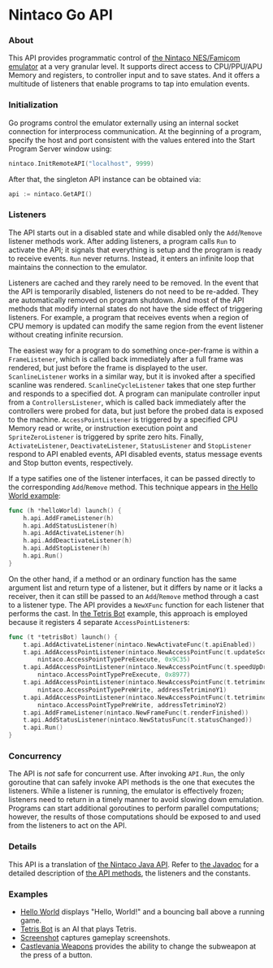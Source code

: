 # Nintaco Go API

### About

This API provides programmatic control of [the Nintaco NES/Famicom emulator](https://nintaco.com/) at a very granular level. It supports direct access to CPU/PPU/APU Memory and registers, to controller input and to save states. And it offers a multitude of listeners that enable programs to tap into emulation events.

### Initialization

Go programs control the emulator externally using an internal socket connection for interprocess communication. At the beginning of a program, specify the host and port consistent with the values entered into the Start Program Server window using:

```go
nintaco.InitRemoteAPI("localhost", 9999)
```

After that, the singleton API instance can be obtained via:

```go
api := nintaco.GetAPI()
```

### Listeners

The API starts out in a disabled state and while disabled only the `Add`/`Remove` listener methods work. After adding listeners, a program calls `Run` to activate the API; it signals that everything is setup and the program is ready to receive events. `Run` never returns. Instead, it enters an infinite loop that maintains the connection to the emulator. 

Listeners are cached and they rarely need to be removed. In the event that the API is temporarily disabled, listeners do not need to be re-added. They are automatically removed on program shutdown. And most of the API methods that modify internal states do not have the side effect of triggering listeners. For example, a program that receives events when a region of CPU memory is updated can modify the same region from the event listener without creating infinite recursion.

The easiest way for a program to do something once-per-frame is within a `FrameListener`, which is called back immediately after a full frame was rendered, but just before the frame is displayed to the user. `ScanlineListener` works in a similar way, but it is invoked after a specified scanline was rendered. `ScanlineCycleListener` takes that one step further and responds to a specified dot. A program can manipulate controller input from a `ControllersListener`, which is called back immediately after the controllers were probed for data, but just before the probed data is exposed to the machine. `AccessPointListener` is triggered by a specified CPU Memory read or write, or instruction execution point and `SpriteZeroListener` is triggered by sprite zero hits. Finally, `ActivateListener`, `DeactivateListener`, `StatusListener` and `StopListener` respond to API enabled events, API disabled events, status message events and Stop button events, respectively.

If a type satifies one of the listener interfaces, it can be passed directly to the corresponding `Add`/`Remove` method. This technique appears in [the Hello World example](https://github.com/meatfighter/nintaco-go-api-hello-world):

```go
func (h *helloWorld) launch() {
    h.api.AddFrameListener(h)
    h.api.AddStatusListener(h)
    h.api.AddActivateListener(h)
    h.api.AddDeactivateListener(h)
    h.api.AddStopListener(h)
    h.api.Run()
}
```

On the other hand, if a method or an ordinary function has the same argument list and return type of a listener, but it differs by name or it lacks a receiver, then it can still be passed to an `Add`/`Remove` method through a cast to a listener type. The API provides a `NewXFunc` function for each listener that performs the cast. In [the Tetris Bot](https://github.com/meatfighter/nintaco-go-api-tetris-bot) example, this approach is employed because it registers 4 separate `AccessPointListener`s:    

```go
func (t *tetrisBot) launch() {
    t.api.AddActivateListener(nintaco.NewActivateFunc(t.apiEnabled))
    t.api.AddAccessPointListener(nintaco.NewAccessPointFunc(t.updateScore),
        nintaco.AccessPointTypePreExecute, 0x9C35)
    t.api.AddAccessPointListener(nintaco.NewAccessPointFunc(t.speedUpDrop),
        nintaco.AccessPointTypePreExecute, 0x8977)
    t.api.AddAccessPointListener(nintaco.NewAccessPointFunc(t.tetriminoYUpdated),
        nintaco.AccessPointTypePreWrite, addressTetriminoY1)
    t.api.AddAccessPointListener(nintaco.NewAccessPointFunc(t.tetriminoYUpdated),
        nintaco.AccessPointTypePreWrite, addressTetriminoY2)
    t.api.AddFrameListener(nintaco.NewFrameFunc(t.renderFinished))
    t.api.AddStatusListener(nintaco.NewStatusFunc(t.statusChanged))
    t.api.Run()
}
```

### Concurrency

The API is _not_ safe for concurrent use. After invoking `API.Run`, the only goroutine that can safely invoke API methods is the one that executes the listeners. While a listener is running, the emulator is effectively frozen; listeners need to return in a timely manner to avoid slowing down emulation. Programs can start additional goroutines to perform parallel computations; however, the results of those computations should be exposed to and used from the listeners to act on the API.

### Details

This API is a translation of [the Nintaco Java API](https://nintaco.com/api.html). Refer to [the Javadoc](https://nintaco.com/javadoc/index.html) for a detailed description of [the API methods](https://nintaco.com/javadoc/nintaco/api/API.html), the listeners and the constants.

### Examples

* [Hello World](https://github.com/meatfighter/nintaco-go-api-hello-world) displays "Hello, World!" and a bouncing ball above a running game.
* [Tetris Bot](https://github.com/meatfighter/nintaco-go-api-tetris-bot) is an AI that plays Tetris.
* [Screenshot](https://github.com/meatfighter/nintaco-go-api-screenshot) captures gameplay screenshots.
* [Castlevania Weapons](https://github.com/meatfighter/nintaco-go-api-castlevania-weapons) provides the ability to change the subweapon at the press of a button.
